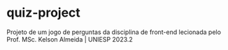 # quiz-project
Projeto de um jogo de perguntas da disciplina de front-end lecionada pelo Prof. MSc. Kelson Almeida | UNIESP 2023.2
